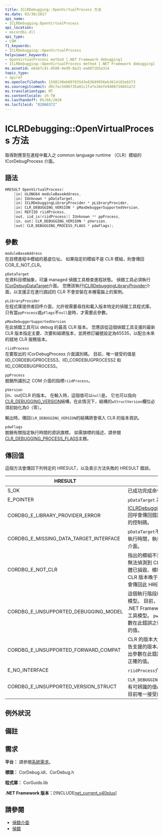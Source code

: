 ```yaml
---
title: ICLRDebugging::OpenVirtualProcess 方法
ms.date: 03/30/2017
api_name:
- ICLRDebugging.OpenVirtualProcess
api_location:
- mscordbi.dll
api_type:
- COM
f1_keywords:
- ICLRDebugging::OpenVirtualProcess
helpviewer_keywords:
- OpenVirtualProcess method [.NET Framework debugging]
- ICLRDebugging::OpenVirtualProcess method [.NET Framework debugging]
ms.assetid: e8ab7c41-d508-4ed9-8a31-ead072b5a314
topic_type:
- apiref
ms.openlocfilehash: 1598130eb097655d3e83689956eb3614103eb573
ms.sourcegitcommit: d9c7ac5d06735a01c1fafe34efe9486734841a72
ms.translationtype: MT
ms.contentlocale: zh-TW
ms.lasthandoff: 05/06/2020
ms.locfileid: "82860372"
---
```

# <a name="iclrdebuggingopenvirtualprocess-method"></a>ICLRDebugging::OpenVirtualProcess 方法
取得對應至在進程中載入之 common language runtime （CLR）模組的 ICorDebugProcess 介面。  
  
## <a name="syntax"></a>語法  
  
```cpp  
HRESULT OpenVirtualProcess(  
    [in] ULONG64 moduleBaseAddress,  
    [in] IUnknown * pDataTarget,  
    [in] ICLRDebuggingLibraryProvider * pLibraryProvider,  
    [in] CLR_DEBUGGING_VERSION * pMaxDebuggerSupportedVersion,  
    [in] REFIID riidProcess,  
    [out, iid_is(riidProcess)] IUnknown ** ppProcess,  
    [in, out] CLR_DEBUGGING_VERSION * pVersion,  
    [out] CLR_DEBUGGING_PROCESS_FLAGS * pdwFlags);  
```  
  
## <a name="parameters"></a>參數  
 `moduleBaseAddress`  
 在目標進程中模組的基底位址。 如果指定的模組不是 CLR 模組，則會傳回 COR_E_NOT_CLR。  
  
 `pDataTarget`  
 在資料目標抽象，可讓 managed 偵錯工具檢查進程狀態。 偵錯工具必須執行[ICorDebugDataTarget](icordebugdatatarget-interface.md)介面。 您應該執行[ICLRDebuggingLibraryProvider](iclrdebugginglibraryprovider-interface.md)介面，以支援正在進行調試的 CLR 不會安裝在本機電腦上的案例。  
  
 `pLibraryProvider`  
 在程式庫提供者回呼介面，允許視需要尋找和載入版本特定的偵錯工具程式庫。 只有當`ppProcess`或`pFlags`不`null`是時，才需要此參數。  
  
 `pMaxDebuggerSupportedVersion`  
 在此偵錯工具可以 debug 的最高 CLR 版本。 您應該從這個偵錯工具支援的最新 CLR 版本指定主要、次要和組建版本，並將修訂編號設定為65535，以配合未來的就地 CLR 服務版本。  
  
 `riidProcess`  
 在要取出的 ICorDebugProcess 介面識別碼。 目前，唯一接受的值是 IID_CORDEBUGPROCESS3、IID_CORDEBUGPROCESS2 和 IID_CORDEBUGPROCESS。  
  
 `ppProcess`  
 脫銷所識別之 COM 介面的指標`riidProcess`。  
  
 `pVersion`  
 [in、out]CLR 的版本。 在輸入時，這個值可以`null`是。 它也可以指向[CLR_DEBUGGING_VERSION](clr-debugging-version-structure.md)結構，在此情況下，結構的`wStructVersion`欄位必須初始化為0（零）。  
  
 輸出時，傳回`CLR_DEBUGGING_VERSION`的結構將會填入 CLR 的版本資訊。  
  
 `pdwFlags`  
 脫銷有關指定執行時間的資訊旗標。 如需旗標的描述，請參閱[CLR_DEBUGGING_PROCESS_FLAGS](clr-debugging-process-flags-enumeration.md)主題。  
  
## <a name="return-value"></a>傳回值  
 這個方法會傳回下列特定的 HRESULT，以及表示方法失敗的 HRESULT 錯誤。  
  
|HRESULT|描述|  
|-------------|-----------------|  
|S_OK|已成功完成命令。|  
|E_POINTER|`pDataTarget` 為 `null`。|  
|CORDBG_E_LIBRARY_PROVIDER_ERROR|[ICLRDebuggingLibraryProvider](iclrdebugginglibraryprovider-interface.md)回呼會傳回錯誤，或未提供有效的控制碼。|  
|CORDBG_E_MISSING_DATA_TARGET_INTERFACE|`pDataTarget`不會針對這個版本的執行時間，執行必要的資料目標介面。|  
|CORDBG_E_NOT_CLR|指出的模組不是 CLR 模組。 當無法偵測到 CLR 模組，因為記憶體已損毀、模組無法使用，或 CLR 版本晚于填充碼版本時，也會傳回此 HRESULT。|  
|CORDBG_E_UNSUPPORTED_DEBUGGING_MODEL|這個執行階段版本不支援此調試模型。 目前，CLR 版本不支援在 .NET Framework 4 之前的偵錯工具模型。 `pwszVersion`輸出參數在此錯誤之後仍然設定為正確的值。|  
|CORDBG_E_UNSUPPORTED_FORWARD_COMPAT|CLR 的版本大於此偵錯工具所宣告支援的版本。 `pwszVersion`輸出參數在此錯誤之後仍然設定為正確的值。|  
|E_NO_INTERFACE|`riidProcess`介面無法使用。|  
|CORDBG_E_UNSUPPORTED_VERSION_STRUCT|`CLR_DEBUGGING_VERSION`結構沒有可辨識的值`wStructVersion`。 目前唯一接受的值是0。|  
  
## <a name="exceptions"></a>例外狀況  
  
## <a name="remarks"></a>備註  
  
## <a name="requirements"></a>需求  
 **平台：** 請參閱[系統需求](../../get-started/system-requirements.md)。  
  
 **標頭：** CorDebug.idl、CorDebug.h  
  
 **程式庫：** CorGuids.lib  
  
 **.NET Framework 版本：**[!INCLUDE[net_current_v40plus](../../../../includes/net-current-v40plus-md.md)]  
  
## <a name="see-also"></a>請參閱

- [偵錯介面](debugging-interfaces.md)
- [偵錯](index.md)
